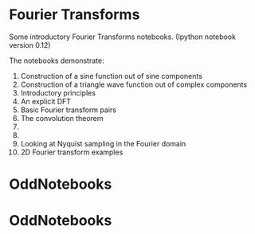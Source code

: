 Fourier Transforms
==================

Some introductory Fourier Transforms notebooks.
(Ipython notebook version 0.12)

The notebooks demonstrate:

1. Construction of a sine function out of sine components
2. Construction of a triangle wave function out of complex components
3. Introductory principles
4. An explicit DFT
5. Basic Fourier transform pairs
6. The convolution theorem
7. <coming> 
8. <coming>
9. Looking at Nyquist sampling in the Fourier domain
10. 2D Fourier transform examples

# OddNotebooks
# OddNotebooks
